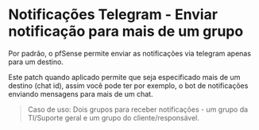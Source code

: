 # Notificações Telegram - Enviar notificação para mais de um grupo

Por padrão, o pfSense permite enviar as notificações via telegram apenas para um destino.

Este patch quando aplicado permite que seja especificado mais de um destino (chat id), assim você pode ter por exemplo, o bot de notificações enviando mensagens para mais de um chat.


> Caso de uso:
Dois grupos para receber notificações - um grupo da TI/Suporte geral e um grupo do cliente/responsável.


